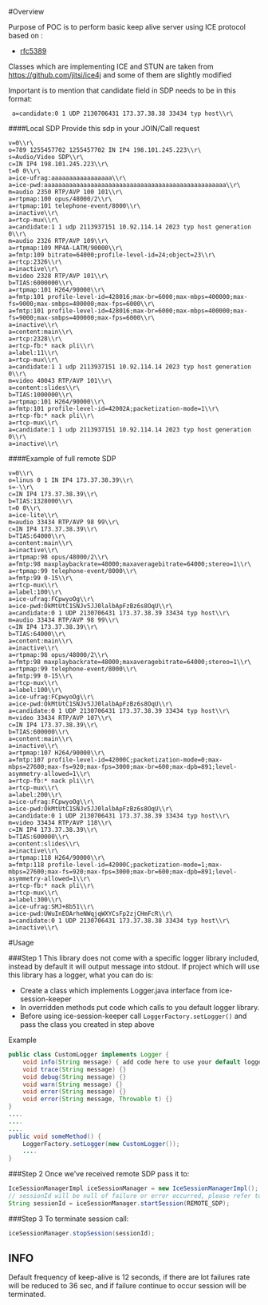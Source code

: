 #Overview

Purpose of POC is to perform basic keep alive server using ICE protocol based on :
 * [rfc5389](https://tools.ietf.org/html/rfc5389)
 
Classes which are implementing ICE and STUN are taken from https://github.com/jitsi/ice4j and some of them are slightly modified 

Important is to mention that candidate field in SDP needs to be in this format:
```
 a=candidate:0 1 UDP 2130706431 173.37.38.38 33434 typ host\\r\
```

####Local SDP
Provide this sdp in your JOIN/Call request
 
```
v=0\\r\
o=789 1255457702 1255457702 IN IP4 198.101.245.223\\r\
s=Audio/Video SDP\\r\
c=IN IP4 198.101.245.223\\r\
t=0 0\\r\
a=ice-ufrag:aaaaaaaaaaaaaaaaa\\r\
a=ice-pwd:aaaaaaaaaaaaaaaaaaaaaaaaaaaaaaaaaaaaaaaaaaaaaaaaaaa\\r\
m=audio 2350 RTP/AVP 100 101\\r\
a=rtpmap:100 opus/48000/2\\r\
a=rtpmap:101 telephone-event/8000\\r\
a=inactive\\r\
a=rtcp-mux\\r\
a=candidate:1 1 udp 2113937151 10.92.114.14 2023 typ host generation 0\\r\
m=audio 2326 RTP/AVP 109\\r\
a=rtpmap:109 MP4A-LATM/90000\\r\
a=fmtp:109 bitrate=64000;profile-level-id=24;object=23\\r\
a=rtcp:2326\\r\
a=inactive\\r\
m=video 2328 RTP/AVP 101\\r\
b=TIAS:6000000\\r\
a=rtpmap:101 H264/90000\\r\
a=fmtp:101 profile-level-id=428016;max-br=6000;max-mbps=400000;max-fs=9000;max-smbps=400000;max-fps=6000\\r\
a=fmtp:101 profile-level-id=428016;max-br=6000;max-mbps=400000;max-fs=9000;max-smbps=400000;max-fps=6000\\r\
a=inactive\\r\
a=content:main\\r\
a=rtcp:2328\\r\
a=rtcp-fb:* nack pli\\r\
a=label:11\\r\
a=rtcp-mux\\r\
a=candidate:1 1 udp 2113937151 10.92.114.14 2023 typ host generation 0\\r\
m=video 40043 RTP/AVP 101\\r\
a=content:slides\\r\
b=TIAS:1000000\\r\
a=rtpmap:101 H264/90000\\r\
a=fmtp:101 profile-level-id=42002A;packetization-mode=1\\r\
a=rtcp-fb:* nack pli\\r\
a=rtcp-mux\\r\
a=candidate:1 1 udp 2113937151 10.92.114.14 2023 typ host generation 0\\r\
a=inactive\\r\
``` 

####Example of full remote SDP
```
v=0\\r\
o=linus 0 1 IN IP4 173.37.38.39\\r\
s=-\\r\
c=IN IP4 173.37.38.39\\r\
b=TIAS:1328000\\r\
t=0 0\\r\
a=ice-lite\\r\
m=audio 33434 RTP/AVP 98 99\\r\
c=IN IP4 173.37.38.39\\r\
b=TIAS:64000\\r\
a=content:main\\r\
a=inactive\\r\
a=rtpmap:98 opus/48000/2\\r\
a=fmtp:98 maxplaybackrate=48000;maxaveragebitrate=64000;stereo=1\\r\
a=rtpmap:99 telephone-event/8000\\r\
a=fmtp:99 0-15\\r\
a=rtcp-mux\\r\
a=label:100\\r\
a=ice-ufrag:FCpwyoOg\\r\
a=ice-pwd:OkMtUtC1SNJv5JJ0lalbApFzBz6s8OqU\\r\
a=candidate:0 1 UDP 2130706431 173.37.38.39 33434 typ host\\r\
m=audio 33434 RTP/AVP 98 99\\r\
c=IN IP4 173.37.38.39\\r\
b=TIAS:64000\\r\
a=content:main\\r\
a=inactive\\r\
a=rtpmap:98 opus/48000/2\\r\
a=fmtp:98 maxplaybackrate=48000;maxaveragebitrate=64000;stereo=1\\r\
a=rtpmap:99 telephone-event/8000\\r\
a=fmtp:99 0-15\\r\
a=rtcp-mux\\r\
a=label:100\\r\
a=ice-ufrag:FCpwyoOg\\r\
a=ice-pwd:OkMtUtC1SNJv5JJ0lalbApFzBz6s8OqU\\r\
a=candidate:0 1 UDP 2130706431 173.37.38.39 33434 typ host\\r\
m=video 33434 RTP/AVP 107\\r\
c=IN IP4 173.37.38.39\\r\
b=TIAS:600000\\r\
a=content:main\\r\
a=inactive\\r\
a=rtpmap:107 H264/90000\\r\
a=fmtp:107 profile-level-id=42000C;packetization-mode=0;max-mbps=27600;max-fs=920;max-fps=3000;max-br=600;max-dpb=891;level-asymmetry-allowed=1\\r\
a=rtcp-fb:* nack pli\\r\
a=rtcp-mux\\r\
a=label:200\\r\
a=ice-ufrag:FCpwyoOg\\r\
a=ice-pwd:OkMtUtC1SNJv5JJ0lalbApFzBz6s8OqU\\r\
a=candidate:0 1 UDP 2130706431 173.37.38.39 33434 typ host\\r\
m=video 33434 RTP/AVP 118\\r\
c=IN IP4 173.37.38.39\\r\
b=TIAS:600000\\r\
a=content:slides\\r\
a=inactive\\r\
a=rtpmap:118 H264/90000\\r\
a=fmtp:118 profile-level-id=42000C;packetization-mode=1;max-mbps=27600;max-fs=920;max-fps=3000;max-br=600;max-dpb=891;level-asymmetry-allowed=1\\r\
a=rtcp-fb:* nack pli\\r\
a=rtcp-mux\\r\
a=label:300\\r\
a=ice-ufrag:SMJ+8b51\\r\
a=ice-pwd:UWuInEOArheNWqjqWXYCsFp2zjCHmFcR\\r\
a=candidate:0 1 UDP 2130706431 173.37.38.38 33434 typ host\\r\
a=inactive\\r\
```

#Usage

###Step 1
This library does not come with a specific logger library included, instead by default it will output message into stdout.
If project which will use this library has a logger, what you can do is:
 * Create a class which implements Logger.java interface from ice-session-keeper
 * In overridden methods put code which calls to you default logger library.
 * Before using ice-session-keeper call ```LoggerFactory.setLogger()``` and pass the class you created in step above

Example

```java
public class CustomLogger implements Logger {
    void info(String message) { add code here to use your default logger }    
    void trace(String message) {}
    void debug(String message) {}
    void warn(String message) {}
    void error(String message) {}
    void error(String message, Throwable t) {}
}
....
....
....
public void someMethod() {
    LoggerFactory.setLogger(new CustomLogger());
    ....
}
```


###Step 2
Once we've received remote SDP pass it to:  
```java
IceSessionManagerImpl iceSessionManager = new IceSessionManagerImpl();
// sessionId will be null of failure or error occurred, please refer to logs for more info
String sessionId = iceSessionManager.startSession(REMOTE_SDP);
```
###Step 3
To terminate session call: 
```java
iceSessionManager.stopSession(sessionId);
```

## INFO
Default frequency of keep-alive is 12 seconds, if there are lot failures rate will be reduced to 36 sec, and if failure continue 
to occur session will be terminated.





